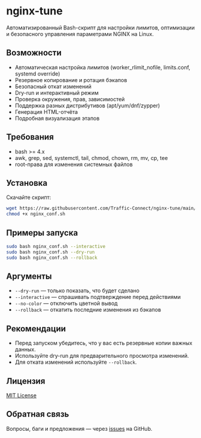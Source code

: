 # nginx-tune

Автоматизированный Bash-скрипт для настройки лимитов, оптимизации и безопасного управления параметрами NGINX на Linux.

## Возможности
- Автоматическая настройка лимитов (worker_rlimit_nofile, limits.conf, systemd override)
- Резервное копирование и ротация бэкапов
- Безопасный откат изменений
- Dry-run и интерактивный режим
- Проверка окружения, прав, зависимостей
- Поддержка разных дистрибутивов (apt/yum/dnf/zypper)
- Генерация HTML-отчёта
- Подробная визуализация этапов

## Требования
- bash >= 4.x
- awk, grep, sed, systemctl, tail, chmod, chown, rm, mv, cp, tee
- root-права для изменения системных файлов

## Установка
Скачайте скрипт:
```bash
wget https://raw.githubusercontent.com/Traffic-Connect/nginx-tune/main/nginx_conf.sh
chmod +x nginx_conf.sh
```

## Примеры запуска
```bash
sudo bash nginx_conf.sh --interactive
sudo bash nginx_conf.sh --dry-run
sudo bash nginx_conf.sh --rollback
```

## Аргументы
- `--dry-run`      — только показать, что будет сделано
- `--interactive`  — спрашивать подтверждение перед действиями
- `--no-color`     — отключить цветной вывод
- `--rollback`     — откатить последние изменения из бэкапов

## Рекомендации
- Перед запуском убедитесь, что у вас есть резервные копии важных данных.
- Используйте dry-run для предварительного просмотра изменений.
- Для отката изменений используйте `--rollback`.

## Лицензия
[MIT License](LICENSE)

## Обратная связь
Вопросы, баги и предложения — через [issues](https://github.com/Traffic-Connect/nginx-tune/issues) на GitHub. 